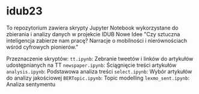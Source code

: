 # idub23

To repozytorium zawiera skrypty Jupyter Notebook wykorzystane do zbierania i analizy danych w projekcie IDUB Nowe Idee "Czy sztuczna inteligencja zabierze nam pracę? Narracje o mobilności i nierównościach wśród cyfrowych pionierów."

Przeznaczenie skryptów:
`tt.ipynb`: Zebranie tweetów i linków do artykułów udostępnianych na TT
`newspaper.ipynb`: Ściągnięcie treści artykułów 
`analysis.ipynb`: Podstawowa analiza treści
`select.ipynb`: Wybór artykułów do analizy jakościowej
`BERTopic.ipynb`: Topic modelling
`lexmo_sent.ipynb`: Analiza sentymentu
